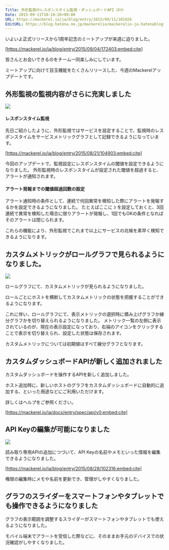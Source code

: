 ```yaml
---
Title: 外形監視のレスポンスタイム監視・ダッシュボードAPI ほか
Date: 2015-09-11T10:10:26+09:00
URL: https://mackerel.io/ja/blog/entry/2015/09/11/101026
EditURL: https://blog.hatena.ne.jp/mackerelio/mackerelio-ja.hatenablog.mackerel.io/atom/entry/6653458415120834619
---
```


いよいよ正式リリースから1周年記念のミートアップが来週に迫りました。

[https://mackerel.io/ja/blog/entry/2015/09/04/172403:embed:cite]

皆さんとお会いできるのをチーム一同楽しみにしています。

ミートアップに向けて目玉機能をたくさんリリースした、今週のMackerelアップデートです。

## 外形監視の監視内容がさらに充実しました

![](https://cdn-ak.f.st-hatena.com/images/fotolife/m/mackerelio/20150910/20150910151113.png)

#### レスポンスタイム監視

先日ご紹介したように、外形監視ではサービスを設定することで、監視時のレスポンスタイムをサービスメトリックグラフとして記録できるようになっています。

[https://mackerel.io/ja/blog/entry/2015/08/21/104903:embed:cite]

今回のアップデートで、監視設定にレスポンスタイムの閾値を設定できるようになりました。
外形監視時のレスポンスタイムが設定された閾値を超過すると、アラートが通知されます。

#### アラート発報までの閾値超過回数の設定

アラート通知時の条件として、連続で何回異常を検知した際にアラートを発報するかを設定できるようになりました。
たとえばここに `3` を設定しておくと、3回連続で異常を検知した場合に限りアラートが発報し、1回でもOKの条件となればそのアラートは閉じられます。

これらの機能により、外形監視でこれまで以上にサービスの兆候を素早く検知できるようになります。

## カスタムメトリックがロールグラフで見られるようになりました。

![](https://cdn-ak.f.st-hatena.com/images/fotolife/m/mackerelio/20150910/20150910161424.png)

ロールグラフにて、カスタムメトリックが見られるようになりました。

ロールごとにホストを横断してカスタムメトリックの状態を把握することができるようになります。

これに伴い、ロールグラフにて、表示メトリックの選択時に積み上げグラフか線分グラフかを切り替えられるようになりました。
メトリック一覧の左側に表示されているのが、現在の表示設定になっており、右端のアイコンをクリックすることで表示を切り替えられ、設定した状態は保存されます。

カスタムメトリックについては初期値はすべて線分グラフとなります。

## カスタムダッシュボードAPIが新しく追加されました

カスタムダッシュボードを操作するAPIを新しく追加しました。

ホスト追加時に、新しいホストのグラフをカスタムダッシュボードに自動的に追加する、といった用途などにご利用いただけます。

詳しくはヘルプをご参照ください。

[https://mackerel.io/ja/docs/entry/spec/api/v0:embed:cite]

## API Keyの編集が可能になりました

![](https://cdn-ak.f.st-hatena.com/images/fotolife/m/mackerelio/20150910/20150910154456.png)

読み取り専用APIの追加につづいて、API Keyの名前やメモといった情報を編集できるようになりました。

[https://mackerel.io/ja/blog/entry/2015/08/28/102316:embed:cite]

権限の編集時にメモや名前を更新でき、管理がしやすくなりました。

## グラフのスライダーをスマートフォンやタブレットでも操作できるようになりました

グラフの表示範囲を調整するスライダーがスマートフォンやタブレットでも使えるようになりました。

モバイル端末でアラートを受信した際などに、そのままお手元のデバイスでの状況確認がしやすくなりました。
